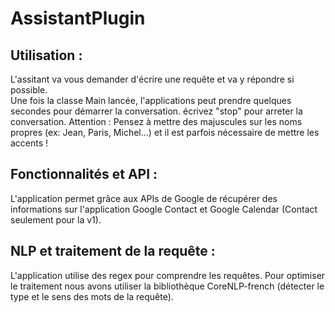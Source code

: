 # AssistantPlugin

## Utilisation :
L'assitant va vous demander d'écrire une requête et va y répondre si possible.  
Une fois la classe Main lancée, l'applications peut prendre quelques secondes pour démarrer la conversation.
écrivez "stop" pour arreter la conversation.
Attention : Pensez à mettre des majuscules sur les noms propres (ex: Jean, Paris, Michel...) et il est parfois nécessaire de mettre les accents !

## Fonctionnalités et API :
L'application permet grâce aux APIs de Google de récupérer des informations sur l'application Google Contact et Google Calendar (Contact seulement pour la v1).

## NLP et traitement de la requête :
L'application utilise des regex pour comprendre les requêtes. Pour optimiser le traitement nous avons utiliser la bibliothèque CoreNLP-french (détecter le type et le sens des mots de la requête).
